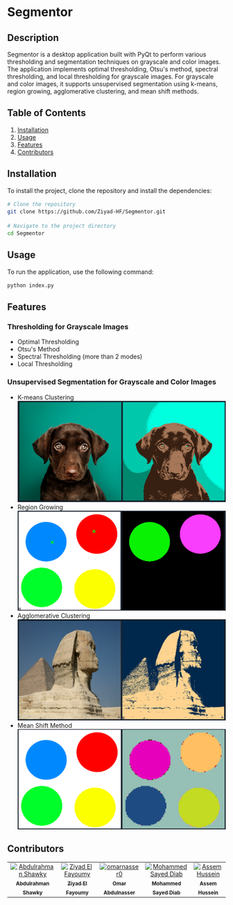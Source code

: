 # Segmentor
## Description
Segmentor is a desktop application built with PyQt to perform various thresholding and segmentation techniques on grayscale and color images. The application implements optimal thresholding, Otsu's method, spectral thresholding, and local thresholding for grayscale images. For grayscale and color images, it supports unsupervised segmentation using k-means, region growing, agglomerative clustering, and mean shift methods.

## Table of Contents
1. [Installation](#installation)
2. [Usage](#usage)
3. [Features](#features)
4. [Contributors](#Contributors)

## Installation
To install the project, clone the repository and install the dependencies:

```bash
# Clone the repository
git clone https://github.com/Ziyad-HF/Segmentor.git

# Navigate to the project directory
cd Segmentor
```

## Usage
To run the application, use the following command:

```bash
python index.py
```

## Features
### Thresholding for Grayscale Images
- Optimal Thresholding
- Otsu's Method
- Spectral Thresholding (more than 2 modes)
- Local Thresholding

### Unsupervised Segmentation for Grayscale and Color Images
- K-means Clustering
  ![K-means](assets/km.png)
- Region Growing
  ![RG](assets/rg1.png)
- Agglomerative Clustering
  ![AC](assets/agl.png)
- Mean Shift Method
  ![MS](assets/ms.png)

## Contributors <a name = "contributors"></a>
<table>
  <tr>
    <td align="center">
    <a href="https://github.com/AbdulrahmanGhitani" target="_black">
    <img src="https://avatars.githubusercontent.com/u/114954706?v=4" width="150px;" alt="Abdulrahman Shawky"/>
    <br />
    <sub><b>Abdulrahman Shawky</b></sub></a>
    </td>
  <td align="center">
    <a href="https://github.com/Ziyad-HF" target="_black">
    <img src="https://avatars.githubusercontent.com/u/99608059?v=4" width="150px;" alt="Ziyad El Fayoumy"/>
    <br />
    <sub><b>Ziyad El Fayoumy</b></sub></a>
    </td>
<td align="center">
    <a href="https://github.com/omarnasser0" target="_black">
    <img src="https://avatars.githubusercontent.com/u/100535160?v=4" width="150px;" alt="omarnasser0"/>
    <br />
    <sub><b>Omar Abdulnasser</b></sub></a>
    </td>
    <td align="center">
    <a href="https://github.com/MohamedSayedDiab" target="_black">
    <img src="https://avatars.githubusercontent.com/u/90231744?v=4" width="150px;" alt="Mohammed Sayed Diab"/>
    <br />
    <sub><b>Mohammed Sayed Diab</b></sub></a>
    </td>
     <td align="center">
    <a href="https://github.com/RushingBlast" target="_black">
    <img src="https://avatars.githubusercontent.com/u/96780345?v=4" width="150px;" alt="Assem Hussein"/>
    <br />
    <sub><b>Assem Hussein</b></sub></a>
    </td>
      </tr>
 </table>
